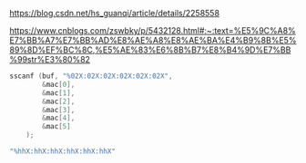 https://blog.csdn.net/hs_guanqi/article/details/2258558

https://www.cnblogs.com/zswbky/p/5432128.html#:~:text=%E5%9C%A8%E7%BB%A7%E7%BB%AD%E8%AE%A8%E8%AE%BA%E4%B9%8B%E5%89%8D%EF%BC%8C,%E5%AE%83%E6%8B%B7%E8%B4%9D%E7%BB%99str%E3%80%82

```c
sscanf (buf, "%02X:02X:02X:02X:02X:02X",
        &mac[0],
        &mac[1],
        &mac[2],
        &mac[3],
        &mac[4],
        &mac[5]
    );
```

```c
"%hhX:hhX:hhX:hhX:hhX:hhX"
```